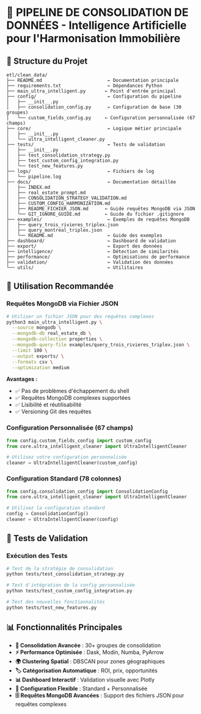 # 🚀 PIPELINE DE CONSOLIDATION DE DONNÉES - Intelligence Artificielle pour l'Harmonisation Immobilière

## 📁 Structure du Projet

```
etl/clean_data/
├── README.md                        ← Documentation principale
├── requirements.txt                 ← Dépendances Python
├── main_ultra_intelligent.py       ← Point d'entrée principal
├── config/                          ← Configuration du pipeline
│   ├── __init__.py
│   ├── consolidation_config.py      ← Configuration de base (30 groupes)
│   └── custom_fields_config.py     ← Configuration personnalisée (67 champs)
├── core/                            ← Logique métier principale
│   ├── __init__.py
│   └── ultra_intelligent_cleaner.py
├── tests/                           ← Tests de validation
│   ├── __init__.py
│   ├── test_consolidation_strategy.py
│   ├── test_custom_config_integration.py
│   └── test_new_features.py
├── logs/                            ← Fichiers de log
│   └── pipeline.log
├── docs/                            ← Documentation détaillée
│   ├── INDEX.md
│   ├── real_estate_prompt.md
│   ├── CONSOLIDATION_STRATEGY_VALIDATION.md
│   ├── CUSTOM_CONFIG_HARMONIZATION.md
│   ├── README_FICHIER_JSON.md      ← Guide requêtes MongoDB via JSON
│   └── GIT_IGNORE_GUIDE.md         ← Guide du fichier .gitignore
├── examples/                        ← Exemples de requêtes MongoDB
│   ├── query_trois_rivieres_triplex.json
│   ├── query_montreal_triplex.json
│   └── README.md                    ← Guide des exemples
├── dashboard/                       ← Dashboard de validation
├── export/                          ← Export des données
├── intelligence/                    ← Détection de similarités
├── performance/                     ← Optimisations de performance
├── validation/                      ← Validation des données
└── utils/                           ← Utilitaires
```

## 🎯 Utilisation Recommandée

### **Requêtes MongoDB via Fichier JSON**

```bash
# Utiliser un fichier JSON pour des requêtes complexes
python3 main_ultra_intelligent.py \
  --source mongodb \
  --mongodb-db real_estate_db \
  --mongodb-collection properties \
  --mongodb-query-file examples/query_trois_rivieres_triplex.json \
  --limit 100 \
  --output exports/ \
  --formats csv \
  --optimization medium
```

**Avantages :**

- ✅ Pas de problèmes d'échappement du shell
- ✅ Requêtes MongoDB complexes supportées
- ✅ Lisibilité et réutilisabilité
- ✅ Versioning Git des requêtes

### **Configuration Personnalisée (67 champs)**

```python
from config.custom_fields_config import custom_config
from core.ultra_intelligent_cleaner import UltraIntelligentCleaner

# Utilisez votre configuration personnalisée
cleaner = UltraIntelligentCleaner(custom_config)
```

### **Configuration Standard (78 colonnes)**

```python
from config.consolidation_config import ConsolidationConfig
from core.ultra_intelligent_cleaner import UltraIntelligentCleaner

# Utilisez la configuration standard
config = ConsolidationConfig()
cleaner = UltraIntelligentCleaner(config)
```

## 🧪 Tests de Validation

### **Exécution des Tests**

```bash
# Test de la stratégie de consolidation
python tests/test_consolidation_strategy.py

# Test d'intégration de la config personnalisée
python tests/test_custom_config_integration.py

# Test des nouvelles fonctionnalités
python tests/test_new_features.py
```

## 📊 Fonctionnalités Principales

- **🔗 Consolidation Avancée** : 30+ groupes de consolidation
- **⚡ Performance Optimisée** : Dask, Modin, Numba, PyArrow
- **🌍 Clustering Spatial** : DBSCAN pour zones géographiques
- **🏷️ Catégorisation Automatique** : ROI, prix, opportunités
- **📊 Dashboard Interactif** : Validation visuelle avec Plotly
- **🔧 Configuration Flexible** : Standard + Personnalisée
- **🗄️ Requêtes MongoDB Avancées** : Support des fichiers JSON pour requêtes complexes
